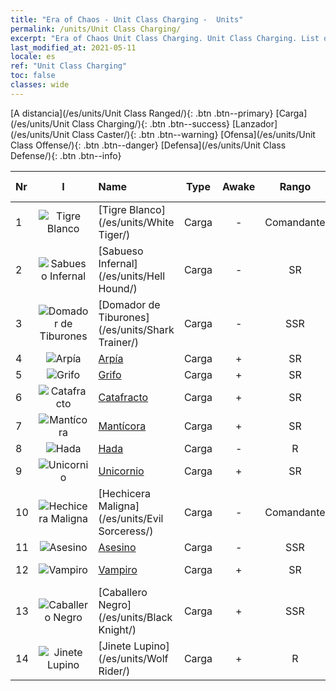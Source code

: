 ```yaml
---
title: "Era of Chaos - Unit Class Charging -  Units"
permalink: /units/Unit Class Charging/
excerpt: "Era of Chaos Unit Class Charging. Unit Class Charging. List of Unit Class in Era of Chaos"
last_modified_at: 2021-05-11
locale: es
ref: "Unit Class Charging"
toc: false
classes: wide
---
```

 [A distancia](/es/units/Unit Class Ranged/){: .btn .btn--primary} [Carga](/es/units/Unit Class Charging/){: .btn .btn--success} [Lanzador](/es/units/Unit Class Caster/){: .btn .btn--warning} [Ofensa](/es/units/Unit Class Offense/){: .btn .btn--danger} [Defensa](/es/units/Unit Class Defense/){: .btn .btn--info} 

  | Nr | I |         Name        |   Type   | Awake | Rango |   Members     |  Stars  | Exclusive | Attack  |     HP    |  Awaken Name  |
  |:---|:-:|:--------------------|:--------:|:-----:|:---------:|:-------------:|:-------:|:---------:|:-------:|:---------:|:--------------|
  | 1 | ![Tigre Blanco](/images/u/ti_baihu.jpg) | [Tigre Blanco](/es/units/White Tiger/) | Carga | - | Comandante | x1 | <i class="fas fa-star"/><i class="fas fa-star"/><i class="fas fa-star"/> | - | 1078.2 | 6138 |   -   |
  | 2 | ![Sabueso Infernal](/images/u/ti_santouquan.jpg) | [Sabueso Infernal](/es/units/Hell Hound/) | Carga | - | SR | x9 | <i class="fas fa-star"/><i class="fas fa-star"/> | + | 77.8 | 827 |   -   |
  | 3 | ![Domador de Tiburones](/images/u/ti_xunshashi.jpg) | [Domador de Tiburones](/es/units/Shark Trainer/) | Carga | - | SSR | x1 | <i class="fas fa-star"/><i class="fas fa-star"/><i class="fas fa-star"/> | - | 792.0 | 5430 |  Jinete de tiburones  |
  | 4 | ![Arpía](/images/u/ti_yingshenren.jpg) | [Arpía](/es/units/Harpy/) | Carga | + | SR | x9 | <i class="fas fa-star"/><i class="fas fa-star"/> | - | 74.0 | 860 |  Bruja Arpía  |
  | 5 | ![Grifo](/images/u/ti_shijiu.jpg) | [Grifo](/es/units/Griffin/) | Carga | + | SR | x9 | <i class="fas fa-star"/><i class="fas fa-star"/> | - | 151.4 | 1850 |  Grifo real  |
  | 6 | ![Catafracto](/images/u/ti_qishi.jpg) | [Catafracto](/es/units/Cavalier/) | Carga | + | SR | x4 | <i class="fas fa-star"/> | + | 79.4 | 811 |  Caballeros Campeones  |
  | 7 | ![Mantícora](/images/u/ti_shixie.jpg) | [Mantícora](/es/units/Manticore/) | Carga | + | SR | x4 | <i class="fas fa-star"/><i class="fas fa-star"/><i class="fas fa-star"/> | + | 174.9 | 1917 |  Escorpícora  |
  | 8 | ![Hada](/images/u/ti_mofaxianling.jpg) | [Hada](/es/units/Sprite/) | Carga | - | R | x4 | <i class="fas fa-star"/> | - | 69.5 | 993 |    |
  | 9 | ![Unicornio](/images/u/ti_dujiaoshou.jpg) | [Unicornio](/es/units/Unicorn/) | Carga | + | SR | x4 | <i class="fas fa-star"/><i class="fas fa-star"/> | - | 151.4 | 1850 |  Unicornio de Guerra  |
  | 10 | ![Hechicera Maligna](/images/u/ti_xiemonv.jpg) | [Hechicera Maligna](/es/units/Evil Sorceress/) | Carga | - | Comandante | x1 | <i class="fas fa-star"/><i class="fas fa-star"/><i class="fas fa-star"/> | - | 550.0 | 6000 |   -   |
  | 11 | ![Asesino](/images/u/ti_cishazhe.jpg) | [Asesino](/es/units/Assassin/) | Carga | - | SSR | x1 | <i class="fas fa-star"/><i class="fas fa-star"/><i class="fas fa-star"/> | - | 269.0 | 2119 |   -   |
  | 12 | ![Vampiro](/images/u/ti_xixuegui.jpg) | [Vampiro](/es/units/Vampire/) | Carga | + | SR | x4 | <i class="fas fa-star"/><i class="fas fa-star"/> | - | 74.4 | 910 |  Señor Vampiro  |
  | 13 | ![Caballero Negro](/images/u/ti_siwangqishi.jpg) | [Caballero Negro](/es/units/Black Knight/) | Carga | + | SSR | x4 | <i class="fas fa-star"/><i class="fas fa-star"/><i class="fas fa-star"/> | + | 115.8 | 910 |  Caballero del Terror  |
  | 14 | ![Jinete Lupino](/images/u/ti_langqibing.jpg) | [Jinete Lupino](/es/units/Wolf Rider/) | Carga | + | R | x9 | <i class="fas fa-star"/> | - | 72.8 | 860 |  Incursor Lupino  |
